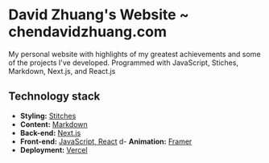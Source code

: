 # David Zhuang's Website ~ chendavidzhuang.com

My personal website with highlights of my greatest achievements and some of the projects I've developed.
Programmed with JavaScript, Stiches, Markdown, Next.js, and React.js


## Technology stack

- **Styling:** [Stitches](https://stitches.dev/)
- **Content:** [Markdown](https://daringfireball.net/projects/markdown/)
- **Back-end:** [Next.js](https://nextjs.org/)
- **Front-end:** [JavaScript, React](https://reactjs.org/)
d- **Animation:** [Framer](https://www.framer.com/docs/animation/)
- **Deployment:** [Vercel](https://vercel.com/)
